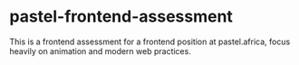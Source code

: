 # pastel-frontend-assessment
This is a frontend assessment for a frontend position at pastel.africa, focus heavily on animation and modern web practices.
